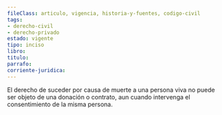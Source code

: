 ```yaml
---
fileClass: articulo, vigencia, historia-y-fuentes, codigo-civil
tags:
- derecho-civil
- derecho-privado
estado: vigente
tipo: inciso
libro:
titulo:
parrafo:
corriente-juridica:
---
```

El derecho de suceder por causa de muerte a una persona viva no puede ser objeto de una donación o contrato, aun cuando intervenga el consentimiento de la misma persona.